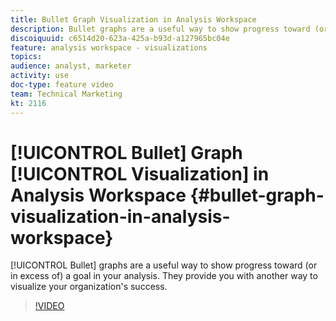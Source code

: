 ```yaml
---
title: Bullet Graph Visualization in Analysis Workspace
description: Bullet graphs are a useful way to show progress toward (or in excess of) a goal in your analysis. They provide you with another way to visualize your organization's success.
discoiquuid: c6514d20-623a-425a-b93d-a127965bc04e
feature: analysis workspace - visualizations
topics: 
audience: analyst, marketer
activity: use
doc-type: feature video
team: Technical Marketing
kt: 2116
---
```


# [!UICONTROL Bullet] Graph [!UICONTROL Visualization] in Analysis Workspace {#bullet-graph-visualization-in-analysis-workspace}

[!UICONTROL Bullet] graphs are a useful way to show progress toward (or in excess of) a goal in your analysis. They provide you with another way to visualize your organization's success.

>[!VIDEO](https://video.tv.adobe.com/v/23989/?quality=12)
